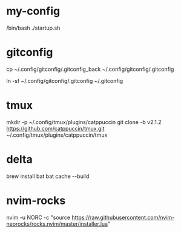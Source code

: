 # my-config

/bin/bash ./startup.sh

# gitconfig

cp ~/.config/gitconfig/.gitconfig_back ~/.config/gitconfig/.gitconfig

ln -sf ~/.config/gitconfig/.gitconfig ~/.gitconfig

# tmux

mkdir -p ~/.config/tmux/plugins/catppuccin
git clone -b v2.1.2 https://github.com/catppuccin/tmux.git ~/.config/tmux/plugins/catppuccin/tmux

# delta

brew install bat
bat cache --build

# nvim-rocks
nvim -u NORC -c "source https://raw.githubusercontent.com/nvim-neorocks/rocks.nvim/master/installer.lua"
